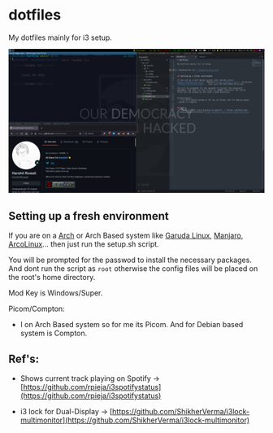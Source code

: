 # dotfiles

My dotfiles mainly for i3 setup. 


![desktop-env-i3](./images/display.png)


## Setting up a fresh environment 

If you are on a [Arch](https://archlinux.org/) or Arch Based system like [Garuda Linux](https://garudalinux.org/), [Manjaro](https://manjaro.org/), [ArcoLinux](https://arcolinux.com/)... then just run the setup.sh script. 

You will be prompted for the passwod to install the necessary packages. And dont run the script as `root` otherwise the config files will be placed on the root's home directory.


Mod Key is Windows/Super.


Picom/Compton:
 - I on Arch Based system so for me its Picom. And for Debian based system is Compton.
 

## Ref's:
  - Shows current track playing on Spotify -> [https://github.com/rpieja/i3spotifystatus](https://github.com/rpieja/i3spotifystatus)

  - i3 lock for Dual-Display -> [https://github.com/ShikherVerma/i3lock-multimonitor](https://github.com/ShikherVerma/i3lock-multimonitor)

